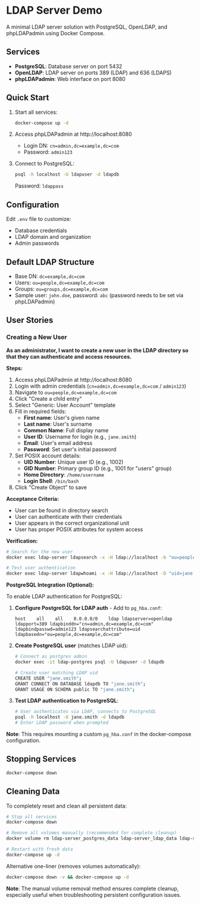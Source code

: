 # LDAP Server Demo

A minimal LDAP server solution with PostgreSQL, OpenLDAP, and phpLDAPadmin using Docker Compose.

## Services

- **PostgreSQL**: Database server on port 5432
- **OpenLDAP**: LDAP server on ports 389 (LDAP) and 636 (LDAPS)
- **phpLDAPadmin**: Web interface on port 8080

## Quick Start

1. Start all services:
   ```bash
   docker-compose up -d
   ```

2. Access phpLDAPadmin at http://localhost:8080
   - Login DN: `cn=admin,dc=example,dc=com`
   - Password: `admin123`

3. Connect to PostgreSQL:
   ```bash
   psql -h localhost -U ldapuser -d ldapdb
   ```
   Password: `ldappass`

## Configuration

Edit `.env` file to customize:
- Database credentials
- LDAP domain and organization
- Admin passwords

## Default LDAP Structure

- Base DN: `dc=example,dc=com`
- Users: `ou=people,dc=example,dc=com`
- Groups: `ou=groups,dc=example,dc=com`
- Sample user: `john.doe`, password: `abc` (password needs to be set via phpLDAPadmin)

## User Stories

### Creating a New User

**As an administrator, I want to create a new user in the LDAP directory so that they can authenticate and access resources.**

**Steps:**
1. Access phpLDAPadmin at http://localhost:8080
2. Login with admin credentials (`cn=admin,dc=example,dc=com` / `admin123`)
3. Navigate to `ou=people,dc=example,dc=com`
4. Click "Create a child entry"
5. Select "Generic: User Account" template
6. Fill in required fields:
   - **First name**: User's given name
   - **Last name**: User's surname
   - **Common Name**: Full display name
   - **User ID**: Username for login (e.g., `jane.smith`)
   - **Email**: User's email address
   - **Password**: Set user's initial password
7. Set POSIX account details:
   - **UID Number**: Unique user ID (e.g., 1002)
   - **GID Number**: Primary group ID (e.g., 1001 for "users" group)
   - **Home Directory**: `/home/username`
   - **Login Shell**: `/bin/bash`
8. Click "Create Object" to save

**Acceptance Criteria:**
- User can be found in directory search
- User can authenticate with their credentials
- User appears in the correct organizational unit
- User has proper POSIX attributes for system access

**Verification:**
```bash
# Search for the new user
docker exec ldap-server ldapsearch -x -H ldap://localhost -b "ou=people,dc=example,dc=com" -D "cn=admin,dc=example,dc=com" -w admin123 "(uid=jane.smith)"

# Test user authentication
docker exec ldap-server ldapwhoami -x -H ldap://localhost -D "uid=jane.smith,ou=people,dc=example,dc=com" -w userpassword
```

**PostgreSQL Integration (Optional):**

To enable LDAP authentication for PostgreSQL:

1. **Configure PostgreSQL for LDAP auth** - Add to `pg_hba.conf`:
   ```
   host    all    all    0.0.0.0/0    ldap ldapserver=openldap ldapport=389 ldapbinddn="cn=admin,dc=example,dc=com" ldapbindpasswd=admin123 ldapsearchattribute=uid ldapbasedn="ou=people,dc=example,dc=com"
   ```

2. **Create PostgreSQL user** (matches LDAP uid):
   ```bash
   # Connect as postgres admin
   docker exec -it ldap-postgres psql -U ldapuser -d ldapdb
   
   # Create user matching LDAP uid
   CREATE USER "jane.smith";
   GRANT CONNECT ON DATABASE ldapdb TO "jane.smith";
   GRANT USAGE ON SCHEMA public TO "jane.smith";
   ```

3. **Test LDAP authentication to PostgreSQL**:
   ```bash
   # User authenticates via LDAP, connects to PostgreSQL
   psql -h localhost -U jane.smith -d ldapdb
   # Enter LDAP password when prompted
   ```

**Note**: This requires mounting a custom `pg_hba.conf` in the docker-compose configuration.

## Stopping Services

```bash
docker-compose down
```

## Cleaning Data

To completely reset and clean all persistent data:

```bash
# Stop all services
docker-compose down

# Remove all volumes manually (recommended for complete cleanup)
docker volume rm ldap-server_postgres_data ldap-server_ldap_data ldap-server_ldap_config

# Restart with fresh data
docker-compose up -d
```

Alternative one-liner (removes volumes automatically):
```bash
docker-compose down -v && docker-compose up -d
```

**Note**: The manual volume removal method ensures complete cleanup, especially useful when troubleshooting persistent configuration issues.